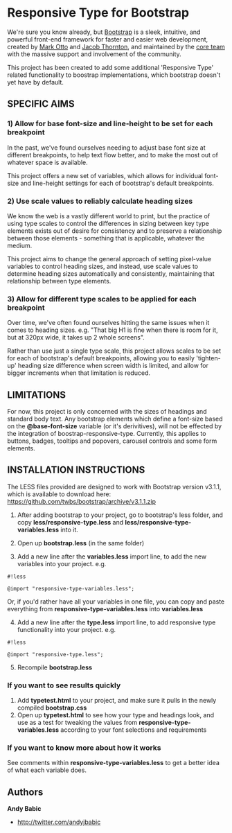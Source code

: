 # Responsive Type for Bootstrap

We're sure you know already, but [Bootstrap](http://getbootstrap.com) is a sleek, intuitive, and powerful front-end framework for faster and easier web development, created by [Mark Otto](http://twitter.com/mdo) and [Jacob Thornton](http://twitter.com/fat), and maintained by the [core team](https://github.com/twbs?tab=members) with the massive support and involvement of the community.

This project has been created to add some additional 'Responsive Type' related functionality to boostrap implementations, which bootstrap doesn't yet have by default.

## SPECIFIC AIMS 

### 1) Allow for base font-size and line-height to be set for each breakpoint

In the past, we've found ourselves needing to adjust base font size at different breakpoints, to help text flow better, and to make the most out of whatever space is available. 

This project offers a new set of variables, which allows for individual font-size and line-height settings for each of bootstrap's default breakpoints.

### 2) Use scale values to reliably calculate heading sizes

We know the web is a vastly different world to print, but the practice of using type scales to control the differences in sizing between key type elements exists out of desire for consistency and to preserve a relationship between those elements - something that is applicable, whatever the medium.

This project aims to change the general approach of setting pixel-value variables to control heading sizes, and instead, use scale values to determine heading sizes automatically and consistently, maintaining that relationship between type elements.

### 3) Allow for different type scales to be applied for each breakpoint

Over time, we've often found ourselves hitting the same issues when it comes to heading sizes. e.g. "That big H1 is fine when there is room for it, but at 320px wide, it takes up 2 whole screens". 

Rather than use just a single type scale, this project allows scales to be set for each of bootstrap's default breakpoints, allowing you to easily 'tighten-up' heading size difference when screen width is limited, and allow for bigger increments when that limitation is reduced.

## LIMITATIONS

For now, this project is only concerned with the sizes of headings and standard body text. Any bootstrap elements which define a font-size based on the **@base-font-size** variable (or it's derivitives), will not be effected by the integration of boostrap-responsive-type. Currently, this applies to buttons, badges, tooltips and popovers, carousel controls and some form elements.

## INSTALLATION INSTRUCTIONS

The LESS files provided are designed to work with Bootstrap version v3.1.1, which is available to download here:
<https://github.com/twbs/bootstrap/archive/v3.1.1.zip>

1) After adding bootstrap to your project, go to bootstrap's less folder, and copy **less/responsive-type.less** and **less/responsive-type-variables.less** into it.

2) Open up **bootstrap.less** (in the same folder)

3) Add a new line after the **variables.less** import line, to add the new variables into your project. e.g. 
```
#!less

@import "responsive-type-variables.less";
```

Or, if you'd rather have all your variables in one file, you can copy and paste everything from **responsive-type-variables.less** into **variables.less** 

4) Add a new line after the **type.less** import line, to add responsive type functionality into your project. e.g. 
```
#!less

@import "responsive-type.less";
```

5) Recompile **bootstrap.less**

### If you want to see results quickly

1. Add **typetest.html** to your project, and make sure it pulls in the newly compiled **bootstrap.css**
2. Open up **typetest.html** to see how your type and headings look, and use as a test for tweaking the values from **responsive-type-variables.less** according to your font selections and requirements


### If you want to know more about how it works

See comments within **responsive-type-variables.less** to get a better idea of what each variable does. 


## Authors

**Andy Babic**

- <http://twitter.com/andyjbabic>